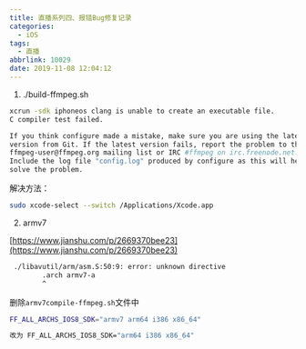 ```yaml
---
title: 直播系列四、报错Bug修复记录
categories:
  - iOS
tags:
  - 直播
abbrlink: 10029
date: 2019-11-08 12:04:12
---
```



1. ./build-ffmpeg.sh

```bash
xcrun -sdk iphoneos clang is unable to create an executable file.
C compiler test failed.

If you think configure made a mistake, make sure you are using the latest
version from Git. If the latest version fails, report the problem to the
ffmpeg-user@ffmpeg.org mailing list or IRC #ffmpeg on irc.freenode.net.
Include the log file "config.log" produced by configure as this will help
solve the problem.

```
解决方法：

```bash
sudo xcode-select --switch /Applications/Xcode.app
```

2. armv7

[https://www.jianshu.com/p/2669370bee23](https://www.jianshu.com/p/2669370bee23)

```bash
 ./libavutil/arm/asm.S:50:9: error: unknown directive
        .arch armv7-a
        ^
```
删除`armv7compile-ffmpeg.sh`文件中 

```bash
FF_ALL_ARCHS_IOS8_SDK="armv7 arm64 i386 x86_64"

改为 FF_ALL_ARCHS_IOS8_SDK="arm64 i386 x86_64"
```